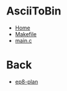 # AsciiToBin
- [Home](%WEBPATH%/notes/asciitobin/)
- [Makefile](%WEBPATH%/notes/asciitobin/Makefile)
- [main.c](%WEBPATH%/notes/asciitobin/main_c)

# Back
- [ep8-plan](%WEBPATH%/notes/ep8-plan)

